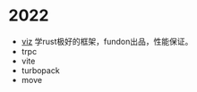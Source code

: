 # 2022


- [viz](https://github.com/viz-rs/viz) 学rust极好的框架，fundon出品，性能保证。
- trpc
- vite
- turbopack
- move
